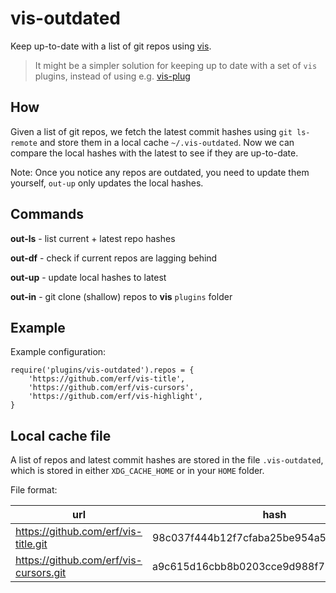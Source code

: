 # vis-outdated

Keep up-to-date with a list of git repos using [vis](https://github.com/martanne/vis).

> It might be a simpler solution for keeping up to date with a set of `vis` plugins, instead of using e.g. [vis-plug](https://github.com/erf/vis-plug)

## How

Given a list of git repos, we fetch the latest commit hashes using `git ls-remote` and store them in a local cache `~/.vis-outdated`. Now we can compare the local hashes with the latest to see if they are up-to-date.

Note: Once you notice any repos are outdated, you need to update them yourself, `out-up` only updates the local hashes.

## Commands

**out-ls** - list current + latest repo hashes

**out-df** - check if current repos are lagging behind

**out-up** - update local hashes to latest

**out-in** - git clone (shallow) repos to **vis** `plugins` folder

## Example


Example configuration:

```
require('plugins/vis-outdated').repos = {
	'https://github.com/erf/vis-title',
	'https://github.com/erf/vis-cursors',
	'https://github.com/erf/vis-highlight',
}
```

## Local cache file

A list of repos and latest commit hashes are stored in the file `.vis-outdated`, 
which is stored in either `XDG_CACHE_HOME` or in your `HOME` folder.

File format:

| url | hash |
|-----|------|
| https://github.com/erf/vis-title.git | 98c037f444b12f7cfaba25be954a582861f09990 |
| https://github.com/erf/vis-cursors.git |a9c615d16cbb8b0203cce9d988f72ae7dd327cf3 |
